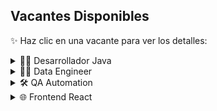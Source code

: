 ## Vacantes Disponibles

✨ Haz clic en una vacante para ver los detalles:

<details>
  <summary>👩‍💻 Desarrollador Java</summary>

  **Requisitos:**  
  - Experiencia en Java 8+  
  - Spring Boot  
  - Bases de datos SQL  
  **Ubicación:** Remoto  
  **Contacto:** example@email.com

</details>

<details>
  <summary>🧑‍🔬 Data Engineer</summary>

  **Requisitos:**  
  - ETL, Big Data, Spark  
  - Python o Scala  
  - Cloud (AWS, GCP, Azure)  
  **Ubicación:** Remoto  
  **Contacto:** example@email.com

</details>

<details>
  <summary>🛠️ QA Automation</summary>

  **Requisitos:**  
  - Selenium, Cucumber  
  - Programación en Python o Java  
  - CI/CD  
  **Ubicación:** Remoto  
  **Contacto:** example@email.com

</details>

<details>
  <summary>🌐 Frontend React</summary>

  **Requisitos:**  
  - React.js  
  - HTML, CSS, JavaScript  
  - Consumo de APIs REST  
  **Ubicación:** Remoto  
  **Contacto:** example@email.com

</details>
